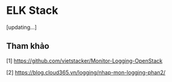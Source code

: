# ELK Stack

[updating...]

## Tham khảo

[1] https://github.com/vietstacker/Monitor-Logging-OpenStack

[2] https://blog.cloud365.vn/logging/nhap-mon-logging-phan2/